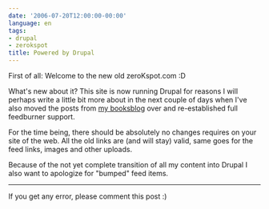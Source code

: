 ```yaml
---
date: '2006-07-20T12:00:00-00:00'
language: en
tags:
- drupal
- zerokspot
title: Powered by Drupal
---
```



First of all: Welcome to the new old zeroKspot.com :D

What's new about it? This site is now running Drupal for reasons I will perhaps write a little bit more about in the next couple of days when I've also moved the posts from [my booksblog](http://booksblog.zerokspot.com) over and re-established full feedburner support. 

For the time being, there should be absolutely no changes requires on your site of the web. All the old links are (and will stay) valid, same goes for the feed links, images and other uploads.

Because of the not yet complete transition of all my content into Drupal I also want to apologize for "bumped" feed items.

-------------------------------



If you get any error, please comment this post :)